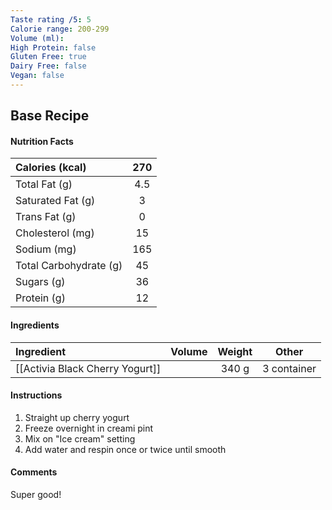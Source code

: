 ```yaml
---
Taste rating /5: 5
Calorie range: 200-299
Volume (ml): 
High Protein: false
Gluten Free: true
Dairy Free: false
Vegan: false
---
```

## Base Recipe
#### Nutrition Facts
| Calories (kcal) | 270 |
| :-- | :--: |
| Total Fat (g) | 4.5 |
| Saturated Fat (g) | 3 |
| Trans Fat (g) | 0 |
| Cholesterol (mg) | 15 |
| Sodium (mg) | 165 |
| Total Carbohydrate (g) | 45 |
| Sugars (g) | 36 |
| Protein (g) | 12 |
#### Ingredients
| Ingredient | Volume | Weight | Other |
| :-- | :--: | :--: | :--: |
| [[Activia Black Cherry Yogurt]] | | 340 g | 3 container |
#### Instructions

1. Straight up cherry yogurt
2. Freeze overnight in creami pint
3. Mix on "Ice cream" setting
4. Add water and respin once or twice until smooth

#### Comments

Super good!